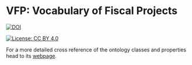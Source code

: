 # VFP: Vocabulary of Fiscal Projects

[![DOI](https://zenodo.org/badge/80716566.svg)](https://zenodo.org/badge/latestdoi/80716566)

[![License: CC BY 4.0](https://img.shields.io/badge/License-CC%20BY%204.0-blue.svg)](https://creativecommons.org/licenses/by/4.0/)

For a more detailed cross reference of the ontology classes and properties head to its [webpage](http://ontologies.okfn.gr/vfp-ontology/index-en.html).

